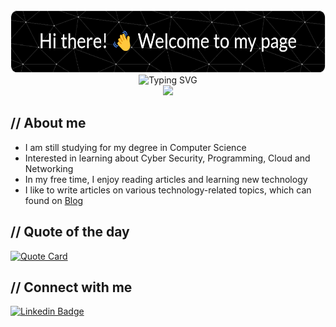 <div align="center">
  <!-- Github Profile Header Generator -->
  <!-- https://leviarista.github.io/github-profile-header-generator/ -->
  <img src="https://raw.githubusercontent.com/0xhanif/0xhanif/main/assets/github-header.png" width="600" height="100" alt="Profile Header">
</div>

<div align="center">
  <!-- Readme Typing SVG -->
  <!-- https://readme-typing-svg.demolab.com/demo/ -->
  <img src="https://readme-typing-svg.demolab.com/?font=Fira+Code&weight=500&size=36&pause=1000&center=true&vCenter=true&width=700&height=70&lines=0xhanif;Computer+Science+Student" alt="Typing SVG" />
</div>

<div align="center">
  <!-- Github Profile Views Counter -->
  <!-- https://github.com/antonkomarev/github-profile-views-counter -->
  <img src="https://komarev.com/ghpvc/?username=0xhanif&style=flat-square">
</div>

## // About me

- I am still studying for my degree in Computer Science
- Interested in learning about Cyber Security, Programming, Cloud and Networking
- In my free time, I enjoy reading articles and learning new technology
- I like to write articles on various technology-related topics, which can found on [Blog](https://0xhanif.github.io/)

## // Quote of the day

<!-- Github Readme Quotes -->
<a href="https://github.com/piyushsuthar/github-readme-quotes">
  <img src="https://quotes-github-readme.vercel.app/api?type=horizontal&theme=dark" alt="Quote Card">
</a>

## // Connect with me

<!-- https://shields.io/badges/static-badge -->
<!-- Format: https://img.shields.io/badge/text-color.svg?&style=for-the-badge&logo=logo&logoColor=color -->
[![Linkedin Badge](https://img.shields.io/badge/muhamad--hanif-0077B5.svg?&style=for-the-badge&logo=linkedin&logoColor=white)](https://www.linkedin.com/in/muhamad-hanif-zulkifli/)
